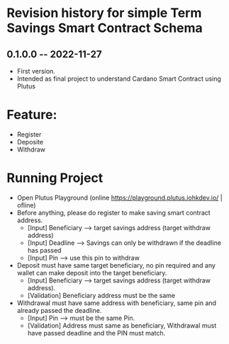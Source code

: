 # Revision history for simple Term Savings Smart Contract Schema

## 0.1.0.0 -- 2022-11-27

* First version.
* Intended as final project to understand Cardano Smart Contract using Plutus

# Feature:
* Register
* Deposite
* Withdraw

# Running Project
* Open Plutus Playground (online https://playground.plutus.iohkdev.io/ | ofline)
* Before anything, please do register to make saving smart contract address.
  - [Input] Beneficiary --> target savings address (target withdraw address)
  - [Input] Deadline --> Savings can only be withdrawn if the deadline has passed
  - [Input] Pin --> use this pin to withdraw
* Deposit must have same target beneficiary, no pin required and any wallet can make deposit into the target beneficiary.
  - [Input] Beneficiary --> target savings address (target withdraw address).
  - [Validation] Beneficiary address must be the same
* Withdrawal must have same address with beneficiary, same pin and already passed the deadline.
  - [Input] Pin --> must be the same Pin.
  - [Validation] Address must same as beneficiary, Withdrawal must have passed deadline and the PIN must match.
